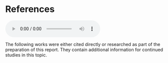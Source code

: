 # References
<audio controls="1"> <source src="audio/mp3/09000-references.md.plain.mp3" type="audio/mpeg"></source> </audio>

The following works were either cited directly or researched as part of the
preparation of this report. They contain additional information for continued
studies in this topic.
